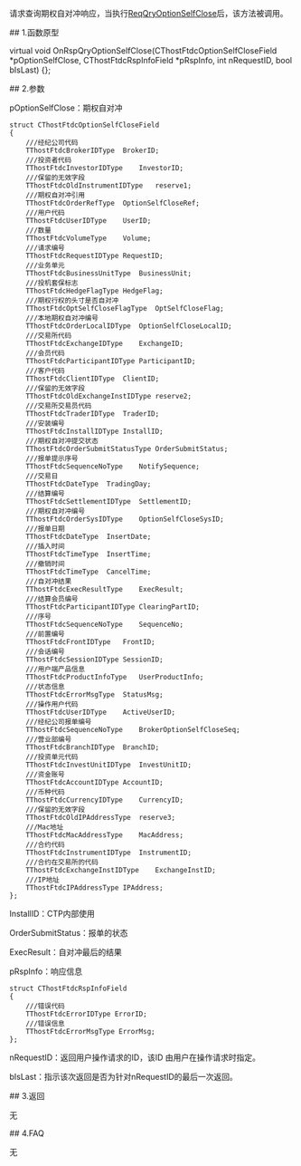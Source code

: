 <p>请求查询期权自对冲响应，当执行<a href="../../CTHOSTFTDCTRADERSPI/REQQRYOPTIONSELFCLOSE/">ReqQryOptionSelfClose</a>后，该方法被调用。</p>
<span class="anchor" id="6f5f9d6b-b9a0-4782-93ec-d2c02dae39e8"></span>
## 1.函数原型
<p>virtual void OnRspQryOptionSelfClose(CThostFtdcOptionSelfCloseField *pOptionSelfClose, CThostFtdcRspInfoField *pRspInfo, int nRequestID, bool bIsLast) {};</p>
<span class="anchor" id="c1c6d09a-5910-4af0-8357-10179974faaf"></span>
## 2.参数
<p>pOptionSelfClose：期权自对冲</p>
<pre><code>struct CThostFtdcOptionSelfCloseField
{
    ///经纪公司代码
    TThostFtdcBrokerIDType  BrokerID;
    ///投资者代码
    TThostFtdcInvestorIDType    InvestorID;
    ///保留的无效字段
    TThostFtdcOldInstrumentIDType   reserve1;
    ///期权自对冲引用
    TThostFtdcOrderRefType  OptionSelfCloseRef;
    ///用户代码
    TThostFtdcUserIDType    UserID;
    ///数量
    TThostFtdcVolumeType    Volume;
    ///请求编号
    TThostFtdcRequestIDType RequestID;
    ///业务单元
    TThostFtdcBusinessUnitType  BusinessUnit;
    ///投机套保标志
    TThostFtdcHedgeFlagType HedgeFlag;
    ///期权行权的头寸是否自对冲
    TThostFtdcOptSelfCloseFlagType  OptSelfCloseFlag;
    ///本地期权自对冲编号
    TThostFtdcOrderLocalIDType  OptionSelfCloseLocalID;
    ///交易所代码
    TThostFtdcExchangeIDType    ExchangeID;
    ///会员代码
    TThostFtdcParticipantIDType ParticipantID;
    ///客户代码
    TThostFtdcClientIDType  ClientID;
    ///保留的无效字段
    TThostFtdcOldExchangeInstIDType reserve2;
    ///交易所交易员代码
    TThostFtdcTraderIDType  TraderID;
    ///安装编号
    TThostFtdcInstallIDType InstallID;
    ///期权自对冲提交状态
    TThostFtdcOrderSubmitStatusType OrderSubmitStatus;
    ///报单提示序号
    TThostFtdcSequenceNoType    NotifySequence;
    ///交易日
    TThostFtdcDateType  TradingDay;
    ///结算编号
    TThostFtdcSettlementIDType  SettlementID;
    ///期权自对冲编号
    TThostFtdcOrderSysIDType    OptionSelfCloseSysID;
    ///报单日期
    TThostFtdcDateType  InsertDate;
    ///插入时间
    TThostFtdcTimeType  InsertTime;
    ///撤销时间
    TThostFtdcTimeType  CancelTime;
    ///自对冲结果
    TThostFtdcExecResultType    ExecResult;
    ///结算会员编号
    TThostFtdcParticipantIDType ClearingPartID;
    ///序号
    TThostFtdcSequenceNoType    SequenceNo;
    ///前置编号
    TThostFtdcFrontIDType   FrontID;
    ///会话编号
    TThostFtdcSessionIDType SessionID;
    ///用户端产品信息
    TThostFtdcProductInfoType   UserProductInfo;
    ///状态信息
    TThostFtdcErrorMsgType  StatusMsg;
    ///操作用户代码
    TThostFtdcUserIDType    ActiveUserID;
    ///经纪公司报单编号
    TThostFtdcSequenceNoType    BrokerOptionSelfCloseSeq;
    ///营业部编号
    TThostFtdcBranchIDType  BranchID;
    ///投资单元代码
    TThostFtdcInvestUnitIDType  InvestUnitID;
    ///资金账号
    TThostFtdcAccountIDType AccountID;
    ///币种代码
    TThostFtdcCurrencyIDType    CurrencyID;
    ///保留的无效字段
    TThostFtdcOldIPAddressType  reserve3;
    ///Mac地址
    TThostFtdcMacAddressType    MacAddress;
    ///合约代码
    TThostFtdcInstrumentIDType  InstrumentID;
    ///合约在交易所的代码
    TThostFtdcExchangeInstIDType    ExchangeInstID;
    ///IP地址
    TThostFtdcIPAddressType IPAddress;
};
</code></pre>
<p>InstallID：CTP内部使用</p>
<p>OrderSubmitStatus：报单的状态</p>
<p>ExecResult：自对冲最后的结果</p>
<p>pRspInfo：响应信息</p>
<pre><code>struct CThostFtdcRspInfoField
{
    ///错误代码
    TThostFtdcErrorIDType ErrorID;
    ///错误信息
    TThostFtdcErrorMsgType ErrorMsg;
};
</code></pre>
<p>nRequestID：返回用户操作请求的ID，该ID 由用户在操作请求时指定。</p>
<p>bIsLast：指示该次返回是否为针对nRequestID的最后一次返回。</p>
<span class="anchor" id="4643b063-8450-486a-80a9-b5327b11c012"></span>
## 3.返回
<p>无</p>
<span class="anchor" id="e8744f3a-c089-4633-9b9e-8cffd57169f5"></span>
## 4.FAQ
<p>无</p>
